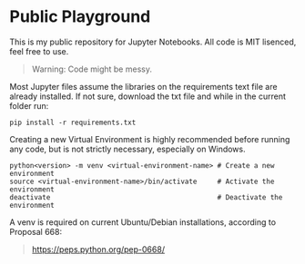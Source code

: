 # Public Playground

This is my public repository for Jupyter Notebooks.
All code is MIT lisenced, feel free to use.

> Warning: Code might be messy.

Most Jupyter files assume the libraries on the requirements text file are already installed. If not sure, download the txt file and while in the current folder run:
```
pip install -r requirements.txt
```

Creating a new Virtual Environment is highly recommended before running any code, but is not strictly necessary, especially on Windows.
```
python<version> -m venv <virtual-environment-name> # Create a new environment
source <virtual-environment-name>/bin/activate     # Activate the environment
deactivate                                         # Deactivate the environment
```

A venv is required on current Ubuntu/Debian installations, according to Proposal 668:
> https://peps.python.org/pep-0668/
